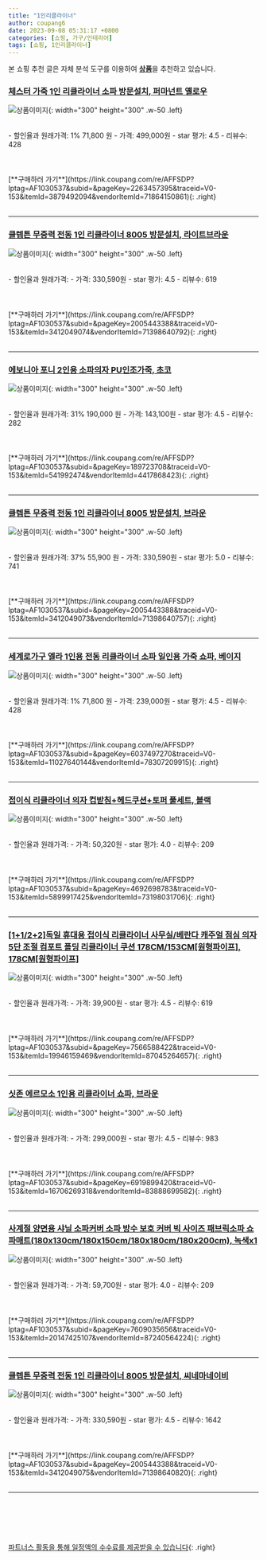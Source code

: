 ```yaml
---
title: "1인리클라이너"
author: coupang6
date: 2023-09-08 05:31:17 +0800
categories: [쇼핑, 가구/인테리어]
tags: [쇼핑, 1인리클라이너]
---
```


본 쇼핑 추천 글은 자체 분석 도구를 이용하여 [**상품**](https://link.coupang.com/a/bao1ui)을 추천하고 있습니다.

### [체스터 가죽 1인 리클라이너 소파 방문설치, 퍼마넌트 옐로우](https://link.coupang.com/re/AFFSDP?lptag=AF1030537&subid=&pageKey=2263457395&traceid=V0-153&itemId=3879492094&vendorItemId=71864150861)

![상품이미지](https://thumbnail6.coupangcdn.com/thumbnails/remote/230x230ex/image/retail/images/2020/10/19/15/3/19ffad84-7303-4e12-a09e-4d809875de3b.jpg){: width="300" height="300" .w-50 .left}


<br>
- 할인율과 원래가격: 1%  71,800   원
- 가격: 499,000원
- star 평가: 4.5
- 리뷰수: 428
<br>
<br>
<br>
<br>
[**구매하러 가기**](https://link.coupang.com/re/AFFSDP?lptag=AF1030537&subid=&pageKey=2263457395&traceid=V0-153&itemId=3879492094&vendorItemId=71864150861){: .right}
<br>
<br>

---

### [클렙튼 무중력 전동 1인 리클라이너 8005 방문설치, 라이트브라운](https://link.coupang.com/re/AFFSDP?lptag=AF1030537&subid=&pageKey=2005443388&traceid=V0-153&itemId=3412049074&vendorItemId=71398640792)

![상품이미지](https://thumbnail7.coupangcdn.com/thumbnails/remote/230x230ex/image/retail/images/2020/08/25/12/5/faac08e5-9ccd-40af-b217-358c7ddce592.jpg){: width="300" height="300" .w-50 .left}


<br>
- 할인율과 원래가격: 
- 가격: 330,590원
- star 평가: 4.5
- 리뷰수: 619
<br>
<br>
<br>
<br>
[**구매하러 가기**](https://link.coupang.com/re/AFFSDP?lptag=AF1030537&subid=&pageKey=2005443388&traceid=V0-153&itemId=3412049074&vendorItemId=71398640792){: .right}
<br>
<br>

---

### [에보니아 포니 2인용 소파의자 PU인조가죽, 초코](https://link.coupang.com/re/AFFSDP?lptag=AF1030537&subid=&pageKey=189723708&traceid=V0-153&itemId=541992474&vendorItemId=4417868423)

![상품이미지](https://thumbnail9.coupangcdn.com/thumbnails/remote/230x230ex/image/retail/images/179795662773409-7aa1457f-360a-4ec3-aecc-5ec0a0195865.jpg){: width="300" height="300" .w-50 .left}


<br>
- 할인율과 원래가격: 31%  190,000   원
- 가격: 143,100원
- star 평가: 4.5
- 리뷰수: 282
<br>
<br>
<br>
<br>
[**구매하러 가기**](https://link.coupang.com/re/AFFSDP?lptag=AF1030537&subid=&pageKey=189723708&traceid=V0-153&itemId=541992474&vendorItemId=4417868423){: .right}
<br>
<br>

---

### [클렙튼 무중력 전동 1인 리클라이너 8005 방문설치, 브라운](https://link.coupang.com/re/AFFSDP?lptag=AF1030537&subid=&pageKey=2005443388&traceid=V0-153&itemId=3412049073&vendorItemId=71398640757)

![상품이미지](https://thumbnail10.coupangcdn.com/thumbnails/remote/230x230ex/image/retail/images/2020/08/25/12/8/b26a588c-1696-4043-b0bb-85a1ffc28f48.jpg){: width="300" height="300" .w-50 .left}


<br>
- 할인율과 원래가격: 37%  55,900   원
- 가격: 330,590원
- star 평가: 5.0
- 리뷰수: 741
<br>
<br>
<br>
<br>
[**구매하러 가기**](https://link.coupang.com/re/AFFSDP?lptag=AF1030537&subid=&pageKey=2005443388&traceid=V0-153&itemId=3412049073&vendorItemId=71398640757){: .right}
<br>
<br>

---

### [세계로가구 엘라 1인용 전동 리클라이너 소파 일인용 가죽 쇼파, 베이지](https://link.coupang.com/re/AFFSDP?lptag=AF1030537&subid=&pageKey=6037497270&traceid=V0-153&itemId=11027640144&vendorItemId=78307209915)

![상품이미지](https://thumbnail6.coupangcdn.com/thumbnails/remote/230x230ex/image/vendor_inventory/4c65/f8eb234711e743b99a209b0e6fe91f5a104e52cb8b84aa869df31e2015b4.jpg){: width="300" height="300" .w-50 .left}


<br>
- 할인율과 원래가격: 1%  71,800   원
- 가격: 239,000원
- star 평가: 4.5
- 리뷰수: 428
<br>
<br>
<br>
<br>
[**구매하러 가기**](https://link.coupang.com/re/AFFSDP?lptag=AF1030537&subid=&pageKey=6037497270&traceid=V0-153&itemId=11027640144&vendorItemId=78307209915){: .right}
<br>
<br>

---

### [접이식 리클라이너 의자 컵받침+헤드쿠션+토퍼 풀세트, 블랙](https://link.coupang.com/re/AFFSDP?lptag=AF1030537&subid=&pageKey=4692698783&traceid=V0-153&itemId=5899917425&vendorItemId=73198031706)

![상품이미지](https://thumbnail10.coupangcdn.com/thumbnails/remote/230x230ex/image/retail/images/9003682781196029-c47f5188-e4d7-47ab-b4fa-e66c2fc39298.jpg){: width="300" height="300" .w-50 .left}


<br>
- 할인율과 원래가격: 
- 가격: 50,320원
- star 평가: 4.0
- 리뷰수: 209
<br>
<br>
<br>
<br>
[**구매하러 가기**](https://link.coupang.com/re/AFFSDP?lptag=AF1030537&subid=&pageKey=4692698783&traceid=V0-153&itemId=5899917425&vendorItemId=73198031706){: .right}
<br>
<br>

---

### [[1+1/2+2]독일 휴대용 접이식 리클라이너 사무실/베란다 캐주얼 점심 의자 5단 조절 컴포트 폴딩 리클라이너 쿠션 178CM/153CM[원형파이프], 178CM[원형파이프]](https://link.coupang.com/re/AFFSDP?lptag=AF1030537&subid=&pageKey=7566588422&traceid=V0-153&itemId=19946159469&vendorItemId=87045264657)

![상품이미지](https://thumbnail7.coupangcdn.com/thumbnails/remote/230x230ex/image/vendor_inventory/2693/83cf17e0e182f08a0090a0bfd4554e6e7b644a7599f67e49a324353157ab.jpg){: width="300" height="300" .w-50 .left}


<br>
- 할인율과 원래가격: 
- 가격: 39,900원
- star 평가: 4.5
- 리뷰수: 619
<br>
<br>
<br>
<br>
[**구매하러 가기**](https://link.coupang.com/re/AFFSDP?lptag=AF1030537&subid=&pageKey=7566588422&traceid=V0-153&itemId=19946159469&vendorItemId=87045264657){: .right}
<br>
<br>

---

### [싯존 에르모소 1인용 리클라이너 쇼파, 브라운](https://link.coupang.com/re/AFFSDP?lptag=AF1030537&subid=&pageKey=6919899420&traceid=V0-153&itemId=16706269318&vendorItemId=83888699582)

![상품이미지](https://thumbnail9.coupangcdn.com/thumbnails/remote/230x230ex/image/vendor_inventory/06e1/bea6809d21e332fc1fc5e1856178028e0633564090fadd90adc00026da46.jpg){: width="300" height="300" .w-50 .left}


<br>
- 할인율과 원래가격: 
- 가격: 299,000원
- star 평가: 4.5
- 리뷰수: 983
<br>
<br>
<br>
<br>
[**구매하러 가기**](https://link.coupang.com/re/AFFSDP?lptag=AF1030537&subid=&pageKey=6919899420&traceid=V0-153&itemId=16706269318&vendorItemId=83888699582){: .right}
<br>
<br>

---

### [사계절 양면용 샤닐 소파커버 소파 방수 보호 커버 빅 사이즈 패브릭소파 쇼파매트(180x130cm/180x150cm/180x180cm/180x200cm), 녹색x1](https://link.coupang.com/re/AFFSDP?lptag=AF1030537&subid=&pageKey=7609035656&traceid=V0-153&itemId=20147425107&vendorItemId=87240564224)

![상품이미지](https://thumbnail8.coupangcdn.com/thumbnails/remote/230x230ex/image/vendor_inventory/0e0e/452bf0ebcf2758f082474d79683d26acc65c6d894b2c6a6a508486309c0c.jpg){: width="300" height="300" .w-50 .left}


<br>
- 할인율과 원래가격: 
- 가격: 59,700원
- star 평가: 4.0
- 리뷰수: 209
<br>
<br>
<br>
<br>
[**구매하러 가기**](https://link.coupang.com/re/AFFSDP?lptag=AF1030537&subid=&pageKey=7609035656&traceid=V0-153&itemId=20147425107&vendorItemId=87240564224){: .right}
<br>
<br>

---

### [클렙튼 무중력 전동 1인 리클라이너 8005 방문설치, 씨네마네이비](https://link.coupang.com/re/AFFSDP?lptag=AF1030537&subid=&pageKey=2005443388&traceid=V0-153&itemId=3412049075&vendorItemId=71398640820)

![상품이미지](https://thumbnail7.coupangcdn.com/thumbnails/remote/230x230ex/image/retail/images/2020/08/25/12/4/3d39cfe3-00d0-414e-b5f0-ea7858a61a51.jpg){: width="300" height="300" .w-50 .left}


<br>
- 할인율과 원래가격: 
- 가격: 330,590원
- star 평가: 4.5
- 리뷰수: 1642
<br>
<br>
<br>
<br>
[**구매하러 가기**](https://link.coupang.com/re/AFFSDP?lptag=AF1030537&subid=&pageKey=2005443388&traceid=V0-153&itemId=3412049075&vendorItemId=71398640820){: .right}
<br>
<br>

---
<br><br><br><br><br> [파트너스 활동을 통해 일정액의 수수료를 제공받을 수 있습니다](https://link.coupang.com/a/bao1ui){: .right}